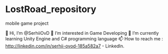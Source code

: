 # LostRoad_repository
mobile game project

👋 Hi, I’m @SerhiiOvD
👀 I’m interested in Game Developing
🌱 I’m currently learning Unity Engine and C# programming language
📫 How to reach me : http://linkedin.com/in/serhii-ovod-185a582a7 - Linkedln.
